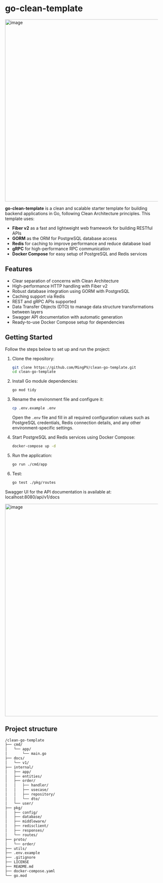 # go-clean-template
<div><img width="600" alt="image" src="https://github.com/user-attachments/assets/5ff920c7-eccf-4fa2-8198-3cf2ec2dae6e" /></div>

**go-clean-template** is a clean and scalable starter template for building backend applications in Go, following Clean Architecture principles. This template uses:

- **Fiber v2** as a fast and lightweight web framework for building RESTful APIs 
- **GORM** as the ORM for PostgreSQL database access
- **Redis** for caching to improve performance and reduce database load
- **gRPC** for high-performance RPC communication 
- **Docker Compose** for easy setup of PostgreSQL and Redis services

## Features

- Clear separation of concerns with Clean Architecture  
- High-performance HTTP handling with Fiber v2  
- Robust database integration using GORM with PostgreSQL  
- Caching support via Redis
- REST and gRPC APIs supported 
- Data Transfer Objects (DTO) to manage data structure transformations between layers  
- Swagger API documentation with automatic generation 
- Ready-to-use Docker Compose setup for dependencies  

## Getting Started

Follow the steps below to set up and run the project:

1. Clone the repository:

    ```bash
    git clone https://github.com/MingPV/clean-go-template.git
    cd clean-go-template
    ```

2. Install Go module dependencies:

    ```bash
    go mod tidy
    ```

3. Rename the environment file and configure it:

    ```bash
    cp .env.example .env
    ```

    Open the `.env` file and fill in all required configuration values such as PostgreSQL credentials, Redis connection details, and any other environment-specific settings.

4. Start PostgreSQL and Redis services using Docker Compose:

    ```bash
    docker-compose up -d
    ```

5. Run the application:

    ```bash
    go run ./cmd/app
    ```

6. Test:

    ```bash
    go test ./pkg/routes
    ```

Swagger UI for the API documentation is available at: localhost:8080/api/v1/docs

<img width="0" alt="image" src="https://github.com/user-attachments/assets/e38ff0e8-8fd1-4d39-baca-af30b85b353a" />
<img width="700" alt="image" src="https://github.com/user-attachments/assets/840f8d43-e07c-44a8-9b7d-3f4d62d912ce" />


## Project structure


```bash
/clean-go-template
├── cmd/
│   └── app/
│       └── main.go               
├── docs/
│   └── v1/                 
├── internal/               
│   ├── app/            
│   ├── entities/
│   ├── order/
│   │   ├── handler/ 
│   │   ├── usecase/
│   │   ├── repository/
│   │   └── dto/ 
│   └── user/               
├── pkg/
│   ├── config/
│   ├── database/
│   ├── middleware/
│   ├── redisclient/
│   ├── responses/
│   └── routes/
├── proto/
│   └── order/
├── utils/                
├── .env.example             
├── .gitignore               
├── LICENSE                  
├── README.md             
├── docker-compose.yaml      
└── go.mod
```




